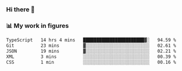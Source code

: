 ### Hi there 👋

### 📊 My work in figures

<!--START_SECTION:waka-->

```txt
TypeScript   14 hrs 4 mins   ███████████████████████▓░   94.59 %
Git          23 mins         ▓░░░░░░░░░░░░░░░░░░░░░░░░   02.61 %
JSON         19 mins         ▓░░░░░░░░░░░░░░░░░░░░░░░░   02.21 %
XML          3 mins          ░░░░░░░░░░░░░░░░░░░░░░░░░   00.39 %
CSS          1 min           ░░░░░░░░░░░░░░░░░░░░░░░░░   00.16 %
```

<!--END_SECTION:waka-->
